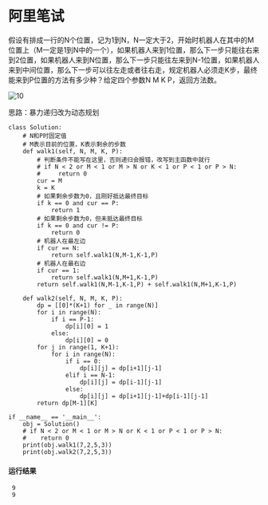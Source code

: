 # 阿里笔试
假设有排成一行的N个位置，记为1到N，N一定大于2，开始时机器人在其中的M位置上（M一定是1到N中的一个），如果机器人来到1位置，那么下一步只能往右来到2位置，如果机器人来到N位置，那么下一步只能往左来到N-1位置，如果机器人来到中间位置，那么下一步可以往左走或者往右走，规定机器人必须走K步，最终能来到P位置的方法有多少种？给定四个参数N M K P，返回方法数。

![10](https://github.com/CamWu-cyber/leetcode/blob/master/%E5%8A%A8%E6%80%81%E8%A7%84%E5%88%92/%E9%98%BF%E9%87%8C%E7%AC%94%E8%AF%95.jpg)

思路：暴力递归改为动态规划

    class Solution:
        # N和P时固定值
        # M表示目前的位置，K表示剩余的步数
        def walk1(self, N, M, K, P):
            # 判断条件不能写在这里，否则递归会报错，改写到主函数中就行
            # if N < 2 or M < 1 or M > N or K < 1 or P < 1 or P > N:
            #     return 0
            cur = M
            k = K
            # 如果剩余步数为0，且刚好抵达最终目标
            if k == 0 and cur == P:
                return 1
            # 如果剩余步数为0，但未抵达最终目标
            if k == 0 and cur != P:
                return 0
            # 机器人在最左边
            if cur == N:
                return self.walk1(N,M-1,K-1,P)
            # 机器人在最右边
            if cur == 1:
                return self.walk1(N,M+1,K-1,P)
            return self.walk1(N,M-1,K-1,P) + self.walk1(N,M+1,K-1,P)

        def walk2(self, N, M, K, P):
            dp = [[0]*(K+1) for _ in range(N)]
            for i in range(N):
                if i == P-1:
                    dp[i][0] = 1
                else:
                    dp[i][0] = 0
            for j in range(1, K+1):
                for i in range(N):
                    if i == 0:
                        dp[i][j] = dp[i+1][j-1]
                    elif i == N-1:
                        dp[i][j] = dp[i-1][j-1]
                    else:
                        dp[i][j] = dp[i+1][j-1]+dp[i-1][j-1]
            return dp[M-1][K]

    if __name__ == '__main__':
        obj = Solution()
        # if N < 2 or M < 1 or M > N or K < 1 or P < 1 or P > N:
        #    return 0
        print(obj.walk1(7,2,5,3))
        print(obj.walk2(7,2,5,3))
        
 #### 运行结果
     9
     9
